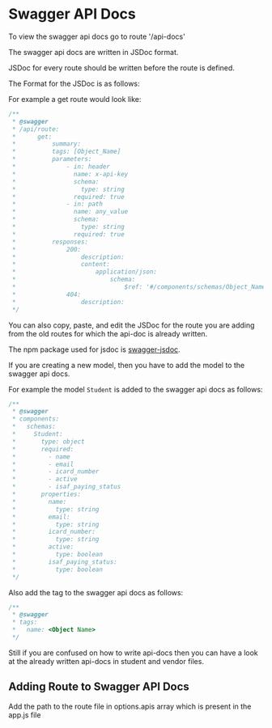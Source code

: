 # Swagger API Docs

To view the swagger api docs go to route '/api-docs'

The swagger api docs are written in JSDoc format.

JSDoc for every route should be written before the route is defined.

The Format for the JSDoc is as follows:

For example a get route would look like:

```js
/**
 * @swagger
 * /api/route:
 *      get:
 *          summary:
 *          tags: [Object_Name]
 *          parameters:
 *              - in: header
 *                name: x-api-key
 *                schema:
 *                  type: string
 *                required: true
 *              - in: path
 *                name: any_value
 *                schema:
 *                  type: string
 *                required: true
 *          responses:
 *              200:
 *                  description:
 *                  content:
 *                      application/json:
 *                          schema:
 *                              $ref: '#/components/schemas/Object_Name'
 *              404:
 *                  description:
 */
```

You can also copy, paste, and edit the JSDoc for the route you are adding from the old routes for which the api-doc is already written.

The npm package used for jsdoc is [swagger-jsdoc](https://www.npmjs.com/package/swagger-jsdoc).

If you are creating a new model, then you have to add the model to the swagger api docs.

For example the model `Student` is added to the swagger api docs as follows:

```js
/**
 * @swagger
 * components:
 *   schemas:
 *     Student:
 *       type: object
 *       required:
 *         - name
 *         - email
 *         - icard_number
 *         - active
 *         - isaf_paying_status
 *       properties:
 *         name:
 *           type: string
 *         email:
 *           type: string
 *         icard_number:
 *           type: string
 *         active:
 *           type: boolean
 *         isaf_paying_status:
 *           type: boolean
 */
```

Also add the tag to the swagger api docs as follows:

```js
/**
 * @swagger
 * tags:
 *   name: <Object Name>
 */
```

Still if you are confused on how to write api-docs then you can have a look at the already written api-docs in student and vendor files.


## Adding Route to Swagger API Docs

Add the path to the route file in options.apis array which is present in the app.js file 